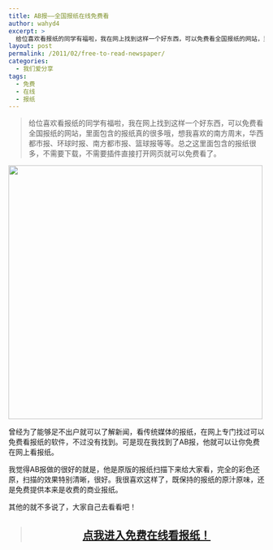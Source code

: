 ```yaml
---
title: AB报——全国报纸在线免费看
author: wahyd4
excerpt: >
  给位喜欢看报纸的同学有福啦，我在网上找到这样一个好东西，可以免费看全国报纸的网站，里面包含的报纸真的很多哦，想我喜欢的南方周末，华西都市报、环球时报、南方都市报、篮球报等等。总之这里面包含的报纸很多，不需要下载，不需要插件直接打开网页就可以免费看了。
layout: post
permalink: /2011/02/free-to-read-newspaper/
categories:
  - 我们爱分享
tags:
  - 免费
  - 在线
  - 报纸
---
```

> 给位喜欢看报纸的同学有福啦，我在网上找到这样一个好东西，可以免费看全国报纸的网站，里面包含的报纸真的很多哦，想我喜欢的南方周末，华西都市报、环球时报、南方都市报、篮球报等等。总之这里面包含的报纸很多，不需要下载，不需要插件直接打开网页就可以免费看了。

[<img class="aligncenter size-full wp-image-1426" title="2-8-1_conew1" src="/images/2011/02/2-8-1_conew1.jpg" alt="" width="500" height="500" />][1]

曾经为了能够足不出户就可以了解新闻，看传统媒体的报纸，在网上专门找过可以免费看报纸的软件，不过没有找到。可是现在我找到了AB报，他就可以让你免费在网上看报纸。

我觉得AB报做的很好的就是，他是原版的报纸扫描下来给大家看，完全的彩色还原，扫描的效果特别清晰，很好。我很喜欢这样了，既保持的报纸的原汁原味，还是免费提供本来是收费的商业报纸。

其他的就不多说了，大家自己去看看吧！

> <h2 style="text-align: center;">
>   <a href="http://www.abbao.cn/" target="_blank">点我进入免费在线看报纸！</a>
> </h2>

 [1]: /images/2011/02/2-8-1_conew1.jpg